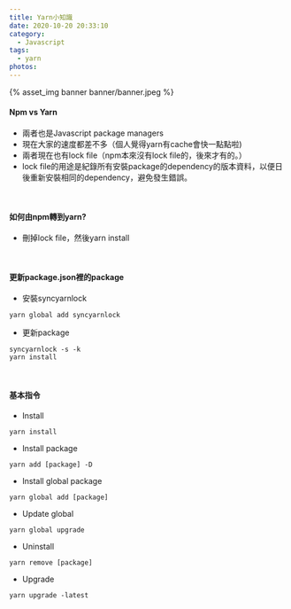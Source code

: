 ```yaml
---
title: Yarn小知識
date: 2020-10-20 20:33:10
category:
  - Javascript
tags:
  - yarn
photos:
---
```


{% asset_img banner banner/banner.jpeg %}

#### Npm vs Yarn

- 兩者也是Javascript package managers
- 現在大家的速度都差不多（個人覺得yarn有cache會快一點點啦)
- 兩者現在也有lock file（npm本來沒有lock file的，後來才有的。）
- lock file的用途是紀錄所有安裝package的dependency的版本資料，以便日後重新安裝相同的dependency，避免發生錯誤。

<br>

#### 如何由npm轉到yarn?

- 刪掉lock file，然後yarn install

<!-- more -->

<br>

#### 更新package.json裡的package

- 安裝syncyarnlock

```shall
yarn global add syncyarnlock
```

- 更新package

```shall
syncyarnlock -s -k
yarn install
```

<br>

#### 基本指令

- Install

```shall
yarn install
```

- Install package

```shall
yarn add [package] -D
```

- Install global package

```shall
yarn global add [package]
```

- Update global

```shall
yarn global upgrade
```

- Uninstall

```shall
yarn remove [package]
```

- Upgrade

```shall
yarn upgrade -latest
```